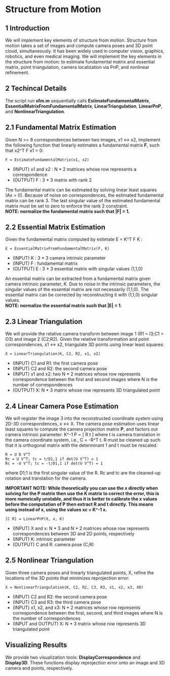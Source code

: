 # Structure from Motion

## 1 Introduction
We will implement key elements of structure from motion. 
Structure from motion takes a set of images and compute camera poses and 3D point cloud, simultaneously. 
It has been widely used in computer vision, graphics, robotics, and even medical imaging.
We will implement the key elements in the structure from motion: 
to estimate fundamental matrix and essential matrix, point triangulation, camera localization via PnP, and nonlinear refinement.

## 2 Techincal Details
The script run **sfm.m** sequentially calls **EstimateFundamentalMatrix**, **EssentialMatrixFromFundamentalMatrix**, 
**LinearTriangulation**, **LinearPnP**, and **NonlinearTriangulation**.

## 2.1 Fundamental Matrix Estimation
Given N >= 8 correspondences between two images, x1 <-> x2, implement the following
function that linearly estimates a fundamental matrix **F**, such that x2^T F x1 = 0:

    F = EstimateFundamentalMatrix(x1, x2)
- (INPUT) x1 and x2 : N * 2 matrices whose row represents a correspondence
- (OUTPUT) F : 3 * 3 matrix with rank 2

The fundamental matrix can be estimated by solving linear least squares (Ax = 0).
Because of noise on correspondences, the estimated fundamental matrix can be rank
3. The last singular value of the estimated fundamental matrix must be set to zero to
enforce the rank 2 constraint.  
**NOTE: normalize the fundamental matrix such that
|F| = 1.**

## 2.2 Essential Matrix Estimation
Given the fundamental matrix computed by estimate E = K^T F K :  

    E = EssentialMatrixFromFundamentalMatrix(F, K)
- (INPUT) K : 3 * 3 camera intrinsic parameter  
- (INPUT) F : fundamental matrix  
- (OUTPUT) E : 3 * 3 essential matrix with singular values (1,1,0)

An essential matrix can be extracted from a fundamental matrix given camera intrinsic
parameter, K. Due to noise in the intrinsic parameters, the singular values of the essential 
matrix are not necessarily (1,1,0). The essential matrix can be corrected by
reconstructing it with (1,1,0) singular values.  
**NOTE: normalize the essential matrix such that |E| = 1.**

## 2.3 Linear Triangulation
We will provide the relative camera transform between image 1 (R1 = I3;C1 = O3)
and image 2 (C2;R2). Given the relative transformation and point correspondences,
x1 <-> x2, triangulate 3D points using linear least squares:  

    X = LinearTriangulation(K, C2, R2, x1, x2)
- (INPUT) C1 and R1: the first camera pose
- (INPUT) C2 and R2: the second camera pose
- (INPUT) x1 and x2: two N * 2 matrices whose row represents correspondence
between the first and second images where N is the number of correspondences
- (OUTPUT) X: N * 3 matrix whose row represents 3D triangulated point

## 2.4 Linear Camera Pose Estimation
We will register the image 3 into the reconstructed coordinate system using 2D-3D
correspondences, x <-> X. The camera pose estimation uses linear least squares to
compute the camera projection matrix **P**, and factors out camera intrinsic
parameter: K^-1 P = [ R t ]
where t is camera translation in the camera coordinate
system, i.e., C = -R^T t. R must be cleaned up such that it is orthogonal matrix with
the determinant 1 and t must be rescaled:

    R = U D V^T
    Rc = U V^T; tc = t/D1,1 if det(U V^T) = 1
    Rc = -U V^T; tc = -t/D1,1 if det(U V^T) = 1
where D1;1 is the first singular value of the R. Rc and tc are the cleaned-up rotation
and translation for the camera.    
    
**IMPORTANT NOTE: While theoretically you can use the x directly when solving for the P matrix
then use the K matrix to correct the error, this is more numeically
unstable, and thus it is better to calibrate the x values before the computation of P then
extract R and t directly. This means using instead of x, using the values xc = K^-1 x.**
    
    [C R] = LinearPnP(X, x, K)
- (INPUT) X and x: N * 3 and N * 2 matrices whose row represents correspondences between 3D and 2D points, respectively
- (INPUT) K: intrinsic parameter
- (OUTPUT) C and R: camera pose (C;R)

## 2.5 Nonlinear Triangulation
Given three camera poses and linearly triangulated points, X, refine the locations of
the 3D points that minimizes reprojection error:

    X = NonlinearTriangulation(K, C2, R2, C3, R3, x1, x2, x3, X0)
- (INPUT) C2 and R2: the second camera pose
- (INPUT) C3 and R3: the third camera pose
- (INPUT) x1, x2, and x3: N * 2 matrices whose row represents correspondence
between the first, second, and third images where N is the number of correspondences
- (INPUT and OUTPUT) X: N * 3 matrix whose row represents 3D triangulated
point

## Visualizing Results
We provide two visualization tools: **DisplayCorrespondence** and **Display3D**. These
functions display reprojection error onto an image and 3D camera and points, respectively.
